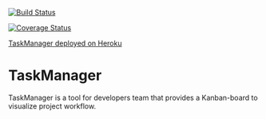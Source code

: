 [![Build Status](https://img.shields.io/endpoint.svg?url=https%3A%2F%2Factions-badge.atrox.dev%2Fborman73%2Ftask-manager%2Fbadge%3Fref%3Ddevelop&style=for-the-badge)](https://actions-badge.atrox.dev/borman73/task-manager/goto?ref=develop)

[![Coverage Status](https://coveralls.io/repos/github/borman73/task-manager/badge.svg)](https://coveralls.io/github/borman73/task-manager)

[TaskManager deployed on Heroku](https://obscure-garden-26152.herokuapp.com)

# TaskManager

TaskManager is a tool for developers team that provides a Kanban-board to visualize project workflow. 
